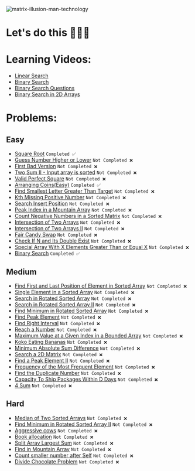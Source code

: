 ![matrix-illusion-man-technology](https://github.com/Ronnie5562/DSA/assets/110787129/ba6bdb63-a709-4472-b366-87c196c896ec)

# Let's do this 💪💪💪

# Learning Videos:
- [Linear Search](https://youtu.be/_HRA37X8N_Q)
- [Binary Search](https://youtu.be/f6UU7V3szVw)
- [Binary Search Questions](https://youtu.be/W9QJ8HaRvJQ)
- [Binary Search in 2D Arrays](https://youtu.be/enI_KyGLYPo)

# Problems:

## Easy
- [Square Root](https://leetcode.com/problems/sqrtx/) `Completed ✅`
- [Guess Number Higher or Lower](https://leetcode.com/problems/guess-number-higher-or-lower/) `Not Completed ❌`
- [First Bad Version](https://leetcode.com/problems/first-bad-version/) `Not Completed ❌`
- [Two Sum II - Input array is sorted](https://leetcode.com/problems/two-sum-ii-input-array-is-sorted/) `Not Completed ❌`
- [Valid Perfect Square](https://leetcode.com/problems/valid-perfect-square/) `Not Completed ❌`
- [Arranging Coins(Easy)](https://leetcode.com/problems/arranging-coins/) `Completed ✅`
- [Find Smallest Letter Greater Than Target](https://leetcode.com/problems/find-smallest-letter-greater-than-target/) `Not Completed ❌`
- [Kth Missing Positive Number](https://leetcode.com/problems/kth-missing-positive-number/) `Not Completed ❌`
- [Search Insert Position](https://leetcode.com/problems/search-insert-position/) `Not Completed ❌`
- [Peak Index in a Mountain Array](https://leetcode.com/problems/peak-index-in-a-mountain-array/) `Not Completed ❌`
- [Count Negative Numbers in a Sorted Matrix](https://leetcode.com/problems/count-negative-numbers-in-a-sorted-matrix/) `Not Completed ❌`
- [Intersection of Two Arrays](https://leetcode.com/problems/intersection-of-two-arrays/) `Not Completed ❌`
- [Intersection of Two Arrays II](https://leetcode.com/problems/intersection-of-two-arrays-ii/) `Not Completed ❌`
- [Fair Candy Swap](https://leetcode.com/problems/fair-candy-swap/) `Not Completed ❌`
- [Check If N and Its Double Exist](https://leetcode.com/problems/check-if-n-and-its-double-exist/) `Not Completed ❌`
- [Special Array With X Elements Greater Than or Equal X](https://leetcode.com/problems/special-array-with-x-elements-greater-than-or-equal-x/) `Not Completed ❌`
- [Binary Search](https://leetcode.com/problems/binary-search/) `Completed ✅`

## Medium
- [Find First and Last Position of Element in Sorted Array](https://leetcode.com/problems/find-first-and-last-position-of-element-in-sorted-array/) `Not Completed ❌`
- [Single Element in a Sorted Array](https://leetcode.com/problems/single-element-in-a-sorted-array/) `Not Completed ❌`
- [Search in Rotated Sorted Array](https://leetcode.com/problems/search-in-rotated-sorted-array/) `Not Completed ❌`
- [Search in Rotated Sorted Array II](https://leetcode.com/problems/search-in-rotated-sorted-array-ii/) `Not Completed ❌`
- [Find Minimum in Rotated Sorted Array](https://leetcode.com/problems/find-minimum-in-rotated-sorted-array/) `Not Completed ❌`
- [Find Peak Element](https://leetcode.com/problems/find-peak-element/) `Not Completed ❌`
- [Find Right Interval](https://leetcode.com/problems/find-right-interval/) `Not Completed ❌`
- [Reach a Number](https://leetcode.com/problems/reach-a-number/) `Not Completed ❌`
- [Maximum Value at a Given Index in a Bounded Array](https://leetcode.com/problems/maximum-value-at-a-given-index-in-a-bounded-array/) `Not Completed ❌`
- [Koko Eating Bananas](https://leetcode.com/problems/koko-eating-bananas/) `Not Completed ❌`
- [Minimum Absolute Sum Difference](https://leetcode.com/problems/minimum-absolute-sum-difference/) `Not Completed ❌`
- [Search a 2D Matrix](https://leetcode.com/problems/search-a-2d-matrix/) `Not Completed ❌`
- [Find a Peak Element II](https://leetcode.com/problems/find-a-peak-element-ii/) `Not Completed ❌`
- [Frequency of the Most Frequent Element](https://leetcode.com/problems/frequency-of-the-most-frequent-element/) `Not Completed ❌`
- [Find the Duplicate Number](https://leetcode.com/problems/find-the-duplicate-number/) `Not Completed ❌`
- [Capacity To Ship Packages Within D Days](https://leetcode.com/problems/capacity-to-ship-packages-within-d-days/) `Not Completed ❌`
- [4 Sum](https://leetcode.com/problems/4sum/) `Not Completed ❌`

## Hard
- [Median of Two Sorted Arrays](https://leetcode.com/problems/median-of-two-sorted-arrays/) `Not Completed ❌`
- [Find Minimum in Rotated Sorted Array II](https://leetcode.com/problems/find-minimum-in-rotated-sorted-array-ii/) `Not Completed ❌`
- [Aggressive cows](https://www.spoj.com/problems/AGGRCOW/) `Not Completed ❌`
- [Book allocation](https://www.geeksforgeeks.org/allocate-minimum-number-pages/) `Not Completed ❌`
- [Split Array Largest Sum](https://leetcode.com/problems/split-array-largest-sum/) `Not Completed ❌`
- [Find in Mountain Array](https://leetcode.com/problems/find-in-mountain-array/) `Not Completed ❌`
- [Count smaller number after Self](https://leetcode.com/problems/count-of-smaller-numbers-after-self/) `Not Completed ❌`
- [Divide Chocolate Problem](https://curiouschild.github.io/leetcode/2019/06/21/divide-chocolate.html) `Not Completed ❌`